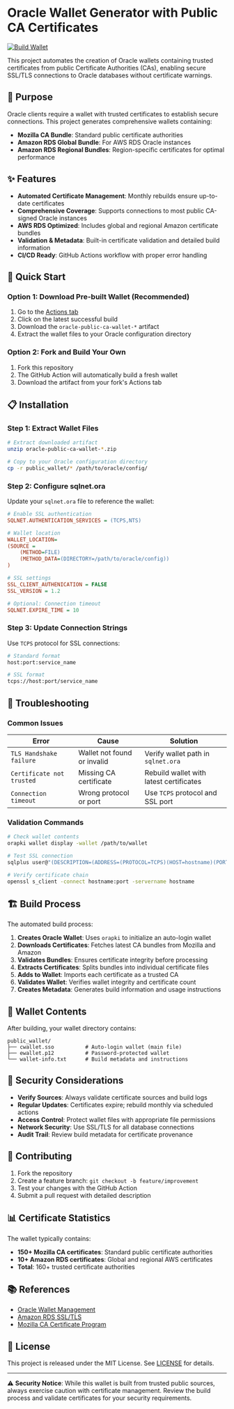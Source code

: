 # Oracle Wallet Generator with Public CA Certificates

[![Build Wallet](https://github.com/sdweis97/public-ca-oracle-wallet/actions/workflows/build.yml/badge.svg)](https://github.com/sdweis97/public-ca-oracle-wallet/actions/workflows/build.yml)

This project automates the creation of Oracle wallets containing trusted certificates from public Certificate Authorities (CAs), enabling secure SSL/TLS connections to Oracle databases without certificate warnings.

## 🎯 Purpose

Oracle clients require a wallet with trusted certificates to establish secure connections. This project generates comprehensive wallets containing:

- **Mozilla CA Bundle**: Standard public certificate authorities
- **Amazon RDS Global Bundle**: For AWS RDS Oracle instances
- **Amazon RDS Regional Bundles**: Region-specific certificates for optimal performance

## ✨ Features

- **Automated Certificate Management**: Monthly rebuilds ensure up-to-date certificates
- **Comprehensive Coverage**: Supports connections to most public CA-signed Oracle instances
- **AWS RDS Optimized**: Includes global and regional Amazon certificate bundles
- **Validation & Metadata**: Built-in certificate validation and detailed build information
- **CI/CD Ready**: GitHub Actions workflow with proper error handling

## 🚀 Quick Start

### Option 1: Download Pre-built Wallet (Recommended)

1. Go to the [Actions tab](../../actions/workflows/build.yml)
2. Click on the latest successful build
3. Download the `oracle-public-ca-wallet-*` artifact
4. Extract the wallet files to your Oracle configuration directory

### Option 2: Fork and Build Your Own

1. Fork this repository
2. The GitHub Action will automatically build a fresh wallet
3. Download the artifact from your fork's Actions tab

## 📋 Installation

### Step 1: Extract Wallet Files

```bash
# Extract downloaded artifact
unzip oracle-public-ca-wallet-*.zip

# Copy to your Oracle configuration directory
cp -r public_wallet/* /path/to/oracle/config/
```

### Step 2: Configure sqlnet.ora

Update your `sqlnet.ora` file to reference the wallet:

```ini
# Enable SSL authentication
SQLNET.AUTHENTICATION_SERVICES = (TCPS,NTS)

# Wallet location
WALLET_LOCATION=
(SOURCE =
    (METHOD=FILE)
    (METHOD_DATA=(DIRECTORY=/path/to/oracle/config))
)

# SSL settings
SSL_CLIENT_AUTHENICATION = FALSE
SSL_VERSION = 1.2

# Optional: Connection timeout
SQLNET.EXPIRE_TIME = 10
```

### Step 3: Update Connection Strings

Use `TCPS` protocol for SSL connections:

```bash
# Standard format
host:port:service_name

# SSL format
tcps://host:port/service_name
```

## 🔧 Troubleshooting

### Common Issues

| Error | Cause | Solution |
|-------|--------|----------|
| `TLS Handshake failure` | Wallet not found or invalid | Verify wallet path in `sqlnet.ora` |
| `Certificate not trusted` | Missing CA certificate | Rebuild wallet with latest certificates |
| `Connection timeout` | Wrong protocol or port | Use `TCPS` protocol and SSL port |

### Validation Commands

```bash
# Check wallet contents
orapki wallet display -wallet /path/to/wallet

# Test SSL connection
sqlplus user@"(DESCRIPTION=(ADDRESS=(PROTOCOL=TCPS)(HOST=hostname)(PORT=port))(CONNECT_DATA=(SERVICE_NAME=service)))"

# Verify certificate chain
openssl s_client -connect hostname:port -servername hostname
```

## 🏗️ Build Process

The automated build process:

1. **Creates Oracle Wallet**: Uses `orapki` to initialize an auto-login wallet
2. **Downloads Certificates**: Fetches latest CA bundles from Mozilla and Amazon
3. **Validates Bundles**: Ensures certificate integrity before processing
4. **Extracts Certificates**: Splits bundles into individual certificate files
5. **Adds to Wallet**: Imports each certificate as a trusted CA
6. **Validates Wallet**: Verifies wallet integrity and certificate count
7. **Creates Metadata**: Generates build information and usage instructions

## 📁 Wallet Contents

After building, your wallet directory contains:

```text
public_wallet/
├── cwallet.sso          # Auto-login wallet (main file)
├── ewallet.p12          # Password-protected wallet
└── wallet-info.txt      # Build metadata and instructions
```

## 🔐 Security Considerations

- **Verify Sources**: Always validate certificate sources and build logs
- **Regular Updates**: Certificates expire; rebuild monthly via scheduled actions
- **Access Control**: Protect wallet files with appropriate file permissions
- **Network Security**: Use SSL/TLS for all database connections
- **Audit Trail**: Review build metadata for certificate provenance

## 🤝 Contributing

1. Fork the repository
2. Create a feature branch: `git checkout -b feature/improvement`
3. Test your changes with the GitHub Action
4. Submit a pull request with detailed description

## 📊 Certificate Statistics

The wallet typically contains:

- **150+ Mozilla CA certificates**: Standard public certificate authorities
- **10+ Amazon RDS certificates**: Global and regional AWS certificates
- **Total**: 160+ trusted certificate authorities

## 📚 References

- [Oracle Wallet Management](https://docs.oracle.com/en/database/oracle/oracle-database/19/dbseg/configuring-secure-sockets-layer-authentication.html)
- [Amazon RDS SSL/TLS](https://docs.aws.amazon.com/AmazonRDS/latest/UserGuide/UsingWithRDS.SSL.html)
- [Mozilla CA Certificate Program](https://wiki.mozilla.org/CA)

## 📄 License

This project is released under the MIT License. See [LICENSE](LICENSE) for details.

---

⚠️ **Security Notice**: While this wallet is built from trusted public sources, always exercise caution with certificate management. Review the build process and validate certificates for your security requirements.
